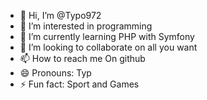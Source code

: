 - 👋 Hi, I’m @Typo972
- 👀 I’m interested in programming
- 🌱 I’m currently learning PHP with Symfony
- 💞️ I’m looking to collaborate on all you want
- 📫 How to reach me On github
- 😄 Pronouns: Typ
- ⚡ Fun fact: Sport and Games

<!---
Typo972/Typo972 is a ✨ special ✨ repository because its `README.md` (this file) appears on your GitHub profile.
You can click the Preview link to take a look at your changes.
--->
